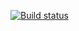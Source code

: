 [![Build status](https://ci.appveyor.com/api/projects/status/8v0ac3wfq4ttbv6e?svg=true)](https://ci.appveyor.com/project/MisterMAX789/deliverycard)
